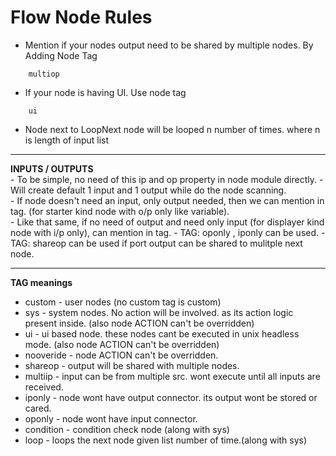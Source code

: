 # **Flow Node Rules**  

* Mention if your nodes output need to be shared by multiple nodes. By Adding Node Tag
```
	multiop
```

* If your node is having UI. Use node tag
```
	ui
```

* Node next to LoopNext node will be looped n number of times. where n is length of input list

---
**INPUTS / OUTPUTS**  
	- To be simple, no need of this ip and op property in node module directly. 
	- Will create default 1 input and 1 output while do the node scanning.  
	- If node doesn't need an input, only output needed, then we can mention in tag. (for starter kind node with o/p only like variable).  
	- Like that same, if no need of output and need only input (for displayer kind node with i/p only), can mention in tag.
	- TAG: oponly , iponly can be used.
	- TAG: shareop can be used if port output can be shared to mulitple next node.

---
**TAG meanings**

* custom	-	user nodes (no custom tag is custom)
* sys		-	system nodes. No action will be involved. as its action logic present inside. (also node ACTION can't be overridden)
* ui		-	ui based node. these nodes cant be executed in unix headless mode. (also node ACTION can't be overridden)
* nooveride -	node ACTION can't be overridden.
* shareop	-	output will be shared with multiple nodes.
* multiip	-	input can be from multiple src. wont execute until all inputs are received.
* iponly	-	node wont have output connector. its output wont be stored or cared.
* oponly	-	node wont have input connector.
* condition	-	condition check node (along with sys)
* loop		- 	loops the next node given list number of time.(along with sys)


